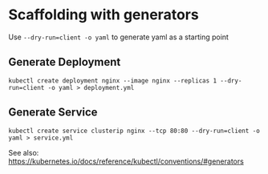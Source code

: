 # Scaffolding with generators
Use `--dry-run=client -o yaml` to generate yaml as a starting point

## Generate Deployment
```shell
kubectl create deployment nginx --image nginx --replicas 1 --dry-run=client -o yaml > deployment.yml
```

## Generate Service
```shell
kubectl create service clusterip nginx --tcp 80:80 --dry-run=client -o yaml > service.yml
```

See also: https://kubernetes.io/docs/reference/kubectl/conventions/#generators

